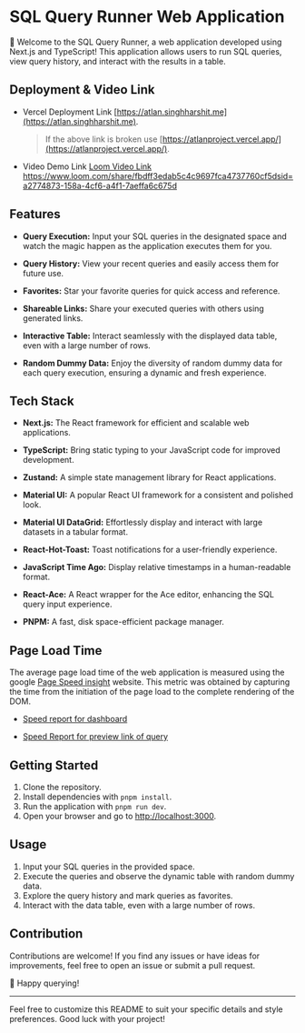 # SQL Query Runner Web Application

🚀 Welcome to the SQL Query Runner, a web application developed using Next.js and TypeScript! This application allows users to run SQL queries, view query history, and interact with the results in a table.

## Deployment & Video Link

- Vercel Deployment Link [https://atlan.singhharshit.me](https://atlan.singhharshit.me).

  > If the above link is broken use [https://atlanproject.vercel.app/](https://atlanproject.vercel.app/).

- Video Demo Link [Loom Video Link](https://www.loom.com/share/fbdff3edab5c4c9697fca4737760cf5dsid=a2774873-158a-4cf6-a4f1-7aeffa6c675d)
https://www.loom.com/share/fbdff3edab5c4c9697fca4737760cf5dsid=a2774873-158a-4cf6-a4f1-7aeffa6c675d

## Features

- **Query Execution:** Input your SQL queries in the designated space and watch the magic happen as the application executes them for you.

- **Query History:** View your recent queries and easily access them for future use.

- **Favorites:** Star your favorite queries for quick access and reference.

- **Shareable Links:** Share your executed queries with others using generated links.

- **Interactive Table:** Interact seamlessly with the displayed data table, even with a large number of rows.

- **Random Dummy Data:** Enjoy the diversity of random dummy data for each query execution, ensuring a dynamic and fresh experience.

## Tech Stack

- **Next.js:** The React framework for efficient and scalable web applications.

- **TypeScript:** Bring static typing to your JavaScript code for improved development.

- **Zustand:** A simple state management library for React applications.

- **Material UI:** A popular React UI framework for a consistent and polished look.

- **Material UI DataGrid:** Effortlessly display and interact with large datasets in a tabular format.

- **React-Hot-Toast:** Toast notifications for a user-friendly experience.

- **JavaScript Time Ago:** Display relative timestamps in a human-readable format.

- **React-Ace:** A React wrapper for the Ace editor, enhancing the SQL query input experience.

- **PNPM:** A fast, disk space-efficient package manager.

## Page Load Time

The average page load time of the web application is measured using the google [Page Speed insight](https://pagespeed.web.dev/analysis/https-atlan-singhharshit-me-dashboard/kas9ee5deu?form_factor=desktop) website. This metric was obtained by capturing the time from the initiation of the page load to the complete rendering of the DOM.

- [Speed report for dashboard](https://pagespeed.web.dev/analysis/https-atlan-singhharshit-me-dashboard/kas9ee5deu?form_factor=desktop)

- [Speed Report for preview link of query](https://pagespeed.web.dev/analysis/https-atlan-singhharshit-me-dashboard/94i36knn4g?form_factor=desktop)

## Getting Started

1. Clone the repository.
2. Install dependencies with `pnpm install`.
3. Run the application with `pnpm run dev`.
4. Open your browser and go to [http://localhost:3000](http://localhost:3000).

## Usage

1. Input your SQL queries in the provided space.
2. Execute the queries and observe the dynamic table with random dummy data.
3. Explore the query history and mark queries as favorites.
4. Interact with the data table, even with a large number of rows.

## Contribution

Contributions are welcome! If you find any issues or have ideas for improvements, feel free to open an issue or submit a pull request.

🌟 Happy querying!

---

Feel free to customize this README to suit your specific details and style preferences. Good luck with your project!
